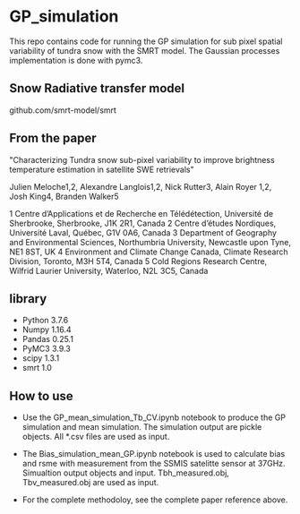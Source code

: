 # GP_simulation
This repo contains code for running the GP simulation for sub pixel spatial variability of tundra snow
with the SMRT model. The Gaussian processes implementation is done with pymc3. 

## Snow Radiative transfer model
github.com/smrt-model/smrt

## From the paper
"Characterizing Tundra snow sub-pixel variability to improve brightness temperature estimation in satellite SWE retrievals"

Julien Meloche1,2, Alexandre Langlois1,2, Nick Rutter3, Alain Royer 1,2, Josh King4, Branden Walker5 

1 Centre d’Applications et de Recherche en Télédétection, Université de Sherbrooke, Sherbrooke, J1K 2R1, Canada
2 Centre d’études Nordiques, Université Laval, Québec, G1V 0A6, Canada
3 Department of Geography and Environmental Sciences, Northumbria University, Newcastle upon Tyne, NE1 8ST, UK
4 Environment and Climate Change Canada, Climate Research Division, Toronto, M3H 5T4, Canada
5 Cold Regions Research Centre, Wilfrid Laurier University, Waterloo, N2L 3C5, Canada

## library
* Python 3.7.6
* Numpy 1.16.4
* Pandas 0.25.1
* PyMC3 3.9.3
* scipy 1.3.1
* smrt 1.0

## How to use
* Use the GP_mean_simulation_Tb_CV.ipynb notebook to produce the GP simulation and mean simulation. The simulation output
are pickle objects. All *.csv files are used as input. 

* The Bias_simulation_mean_GP.ipynb notebook is used to calculate bias and rsme with measurement from the SSMIS satelitte sensor at 37GHz. Simualtion output objects and input. Tbh_measured.obj, Tbv_measured.obj are used as input.

* For the complete methodoloy, see the complete paper reference above.



